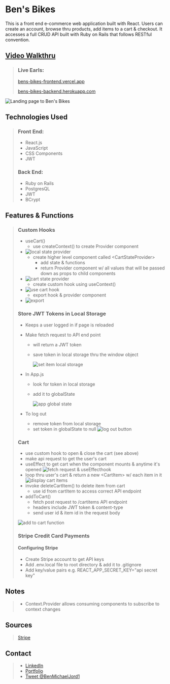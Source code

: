 # Ben's Bikes

This is a front end e-commerce web application built with React. Users can create an account, browse thru products, add items to a cart & checkout. It accesses a full CRUD API built with Ruby on Rails that follows RESTful convention.

## [Video Walkthru](https://www.youtube.com/playlist?list=PLjYC3ZkfhqCpDJl-34_mycn5KZcrrsPKR)

> ### Live Earls:
>
> [bens-bikes-frontend.vercel.app](https://bens-bikes-frontend.vercel.app/)
>
> [bens-bikes-backend.herokuapp.com](https://bens-bikes-backend.herokuapp.com/items)

![Landing page to Ben's Bikes](https://i.imgur.com/Kt3juRq.jpg)

## Technologies Used

> ### Front End:
>
> - React.js
> - JavaScript
> - CSS Components
> - JWT
>
> ### Back End:
>
> - Ruby on Rails
> - PostgresQL
> - JWT
> - BCrypt

## Features & Functions

> ### Custom Hooks
>
> - useCart()
>   - use createContext() to create Provider component
> - ![local state provider](https://i.imgur.com/XtDjpIt.png)
>   - create higher level component called \<CartStateProvider>
>     - add state & functions
>     - return Provider component w/ all values that will be passed down as props to child components
> - ![cart state provider](https://i.imgur.com/ymSXt0m.png)
>   - create custom hook using useContext()
> - ![use cart hook](https://i.imgur.com/WRMtv1D.png)
>   - export hook & provider component
> - ![export](https://i.imgur.com/4vwOCVi.png)
>
> ### Store JWT Tokens in Local Storage
>
> - Keeps a user logged in if page is reloaded
> - Make fetch request to API end point
>
>   - will return a JWT token
>   - save token in local storage thru the window object
>
>     ![set item local storage](https://i.imgur.com/2SKQmfh.png)
>
> - In App.js
>
>   - look for token in local storage
>   - add it to globalState
>
>     ![app global state](https://i.imgur.com/XaCXrc0.png)
>
> - To log out
>   - remove token from local storage
>   - set token in globalState to null
>     ![log out button](https://i.imgur.com/qY7Xmyq.png)
>
> ### Cart
>
> - use custom hook to open & close the cart (see above)
> - make api request to get the user's cart
> - useEffect to get cart when the component mounts & anytime it's opened
>   ![fetch request & useEffecthook](https://i.imgur.com/qHXR4EV.png)
> - loop thru user's cart & return a new \<CartItem> w/ each item in it
>   ![display cart items](https://i.imgur.com/inaqhHn.png)
> - invoke deleteCartItem() to delete item from cart
>   - use id from cartItem to access correct API endpoint
> - addToCart()
>   - fetch post request to /cartitems API endpoint
>   - headers include JWT token & content-type
>   - send user id & item id in the request body
>
> ![add to cart function](https://i.imgur.com/245G9Wh.png)
>
> ### Stripe Credit Card Payments
>
> #### Configuring Stripe
>
> - Create Stripe account to get API keys
> - Add .env.local file to root directory & add it to .gitignore
> - Add key/value pairs e.g. REACT_APP_SECRET_KEY="api secret key"

## Notes

> - Context.Provider allows consuming components to subscribe to context changes

## Sources

> [Stripe](https://stripe.com/)

## Contact

> - [LinkedIn](https://www.linkedin.com/in/benjamin-alt-higginbotham/)
> - [Portfolio](https://higginbotham.fun/)
> - [Tweet @BenMichaelJord1](https://twitter.com/BenMichaelJord1)
